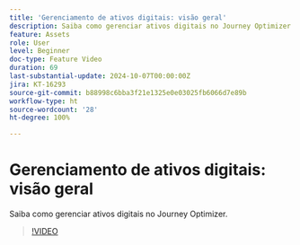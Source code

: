 ```yaml
---
title: 'Gerenciamento de ativos digitais: visão geral'
description: Saiba como gerenciar ativos digitais no Journey Optimizer.
feature: Assets
role: User
level: Beginner
doc-type: Feature Video
duration: 69
last-substantial-update: 2024-10-07T00:00:00Z
jira: KT-16293
source-git-commit: b88998c6bba3f21e1325e0e03025fb6066d7e89b
workflow-type: ht
source-wordcount: '28'
ht-degree: 100%

---
```



# Gerenciamento de ativos digitais: visão geral

Saiba como gerenciar ativos digitais no Journey Optimizer.

>[!VIDEO](https://video.tv.adobe.com/v/3432674/?learn=on)
